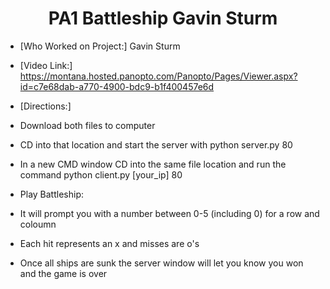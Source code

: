 <h1 align="center">PA1 Battleship Gavin Sturm</h1>

- [Who Worked on Project:] Gavin Sturm

- [Video Link:] https://montana.hosted.panopto.com/Panopto/Pages/Viewer.aspx?id=c7e68dab-a770-4900-bdc9-b1f400457e6d

- [Directions:]

- Download both files to computer
- CD into that location and start the server with python server.py 80
- In a new CMD window CD into the same file location and run the command python client.py [your_ip] 80
- Play Battleship:
- It will prompt you with a number between 0-5 (including 0) for a row and coloumn
- Each hit represents an x and misses are o's
- Once all ships are sunk the server window will let you know you won and the game is over
